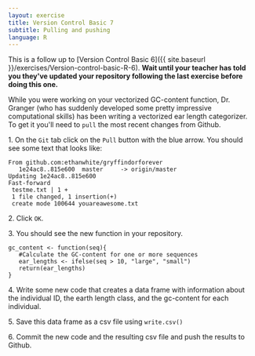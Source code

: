 ```yaml
---
layout: exercise
title: Version Control Basic 7
subtitle: Pulling and pushing
language: R
---
```


This is a follow up to
[Version Control Basic 6]({{ site.baseurl }}/exercises/Version-control-basic-R-6).
**Wait until your teacher has told you they've updated your repository following
the last exercise before doing this one.**

While you were working on your vectorized GC-content function, Dr. Granger (who
has suddenly developed some pretty impressive computational skills) has been
writing a vectorized ear length categorizer. To get it you'll need to `pull` the
most recent changes from Github.

1\. On the `Git` tab click on the `Pull` button with the blue arrow. You should
see some text that looks like:

```
From github.com:ethanwhite/gryffindorforever
   1e24ac8..815e600  master     -> origin/master
Updating 1e24ac8..815e600
Fast-forward
 testme.txt | 1 +
 1 file changed, 1 insertion(+)
 create mode 100644 youareawesome.txt
 ```

2\. Click `OK`.

3\. You should see the new function in your repository.

```
gc_content <- function(seq){
   #Calculate the GC-content for one or more sequences
   ear_lengths <- ifelse(seq > 10, "large", "small")
   return(ear_lengths)
}
``` 

4\. Write some new code that creates a data frame with information about the
individual ID, the earth length class, and the gc-content for each individual.

5\. Save this data frame as a csv file using `write.csv()`

6\. Commit the new code and the resulting csv file and push the results to Github.
